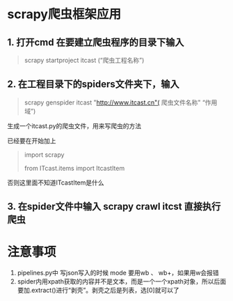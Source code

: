 # scrapy爬虫框架应用

## 1. 打开cmd 在要建立爬虫程序的目录下输入

> scrapy startproject itcast (“爬虫工程名称”)

## 2. 在工程目录下的spiders文件夹下，输入

> scrapy genspider itcast "http://www.itcast.cn"( 爬虫文件名称" “作用域”)

生成一个itcast.py的爬虫文件，用来写爬虫的方法

已经要在开始加上

> import scrapy 
>
> from ITcast.items import ItcastItem 

否则这里面不知道ITcastItem是什么

## 3. 在spider文件中输入 scrapy crawl itcst 直接执行爬虫



# 注意事项

1. pipelines.py中 写json写入的时候 mode 要用wb 、 wb+，如果用w会报错
2. spider内用xpath获取的内容并不是文本，而是一个一个xpath对象，所以后面要加.extract()进行“剥壳”。剥壳之后是列表，选[0]就可以了
